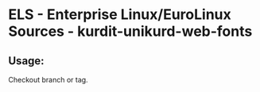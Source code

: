 # ELS - Enterprise Linux/EuroLinux Sources - kurdit-unikurd-web-fonts 
## Usage:
  Checkout branch or tag.
